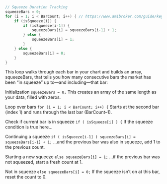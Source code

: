 ```C
// Squeeze Duration Tracking
squeezeBars = 0;
for (i = 1; i < BarCount; i++) { // https://www.amibroker.com/guide/keyword/for.html, BarCount is a single number equal to the number of bars loaded in the current chart.
    if (isSqueeze[i]) {
        if (isSqueeze[i-1]) {
            squeezeBars[i] = squeezeBars[i-1] + 1;
        } else {
            squeezeBars[i] = 1;
        }
    } else {
        squeezeBars[i] = 0;
    }
}
```
This loop walks through each bar in your chart and builds an array, squeezeBars, that tells you how many consecutive bars the market has been “in squeeze” up to—and including—that bar:

Initialization
`squeezeBars = 0;`
This creates an array of the same length as your data, filled with zeros.

Loop over bars
`for (i = 1; i < BarCount; i++) {`
Starts at the second bar (index 1) and runs through the last bar (BarCount–1).

Check if current bar is in squeeze
`if ( isSqueeze[i] ) {`
If the squeeze condition is true here…

Continuing a squeeze
`if ( isSqueeze[i-1] )
    squeezeBars[i] = squeezeBars[i-1] + 1;`
…and the previous bar was also in squeeze, add 1 to the previous count.

Starting a new squeeze
`else
    squeezeBars[i] = 1;`
…if the previous bar was not squeezed, start a fresh count at 1.

Not in squeeze
`else
    squeezeBars[i] = 0;`
If the squeeze isn’t on at this bar, reset the count to 0.
